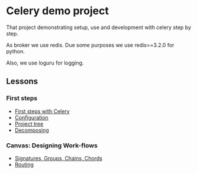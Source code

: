 # Celery demo project

That project demonstrating setup, use and development with celery step by step.

As broker we use redis. Due some purposes we use redis==3.2.0 for python.

Also, we use loguru for logging.

## Lessons

### First steps
- [First steps with Celery](lessons/01_first_steps.md)
- [Configuration](lessons/02_configuration.md)
- [Project tree](lessons/03_project_tree.md)
- [Decomposing](lessons/04_decomposing.md)

### Canvas: Designing Work-flows
- [Signatures, Groups, Chains, Chords](lessons/06_primitives.md)
- [Routing](lessons/07_routing.md)
